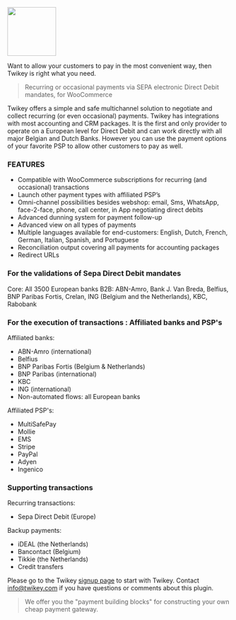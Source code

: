 <a href="https://www.twikey.com"><img src="https://www.twikey.com/img/logo.svg" width="110"></a>
  
Want to allow your customers to pay in the most convenient way, then Twikey is right what you need.

<blockquote>
    <p>Recurring or occasional payments via SEPA electronic Direct Debit mandates, for WooCommerce</p>
</blockquote>

Twikey offers a simple and safe multichannel solution to negotiate and collect recurring (or even occasional) payments.
Twikey has integrations with most accounting and CRM packages. It is the first and only provider to operate on a European level
for Direct Debit and can work directly with all major Belgian and Dutch Banks. However you can use the payment options of your
favorite PSP to allow other customers to pay as well.

### FEATURES

* Compatible with WooCommerce subscriptions for recurring (and occasional) transactions
* Launch other payment types with affiliated PSP’s
* Omni-channel possibilities besides webshop: email, Sms, WhatsApp, face-2-face, phone, call center, in App negotiating direct debits
* Advanced dunning system for payment follow-up
* Advanced view on all types of payments
* Multiple languages available for end-customers: English, Dutch, French, German, Italian, Spanish, and Portuguese
* Reconciliation output covering all payments for accounting packages
* Redirect URLs

  
### For the validations of Sepa Direct Debit mandates

Core: All 3500 European banks
B2B: ABN-Amro, Bank J. Van Breda, Belfius, BNP Paribas Fortis, Crelan, ING (Belgium and the Netherlands), KBC, Rabobank

### For the execution of transactions : Affiliated banks and PSP's

Affiliated banks:

* ABN-Amro (international)
* Belfius 
* BNP Paribas Fortis (Belgium & Netherlands)
* BNP Paribas (international)
* KBC
* ING (international)
* Non-automated flows: all European banks

Affiliated PSP's:
* MultiSafePay
* Mollie
* EMS
* Stripe
* PayPal
* Adyen
* Ingenico

### Supporting transactions

Recurring transactions:
* Sepa Direct Debit (Europe)

Backup payments:
* iDEAL (the Netherlands)
* Bancontact (Belgium)
* Tikkie (the Netherlands)
* Credit transfers

Please go to the Twikey [signup page](https://www.twikey.com) to start with Twikey. 
Contact info@twikey.com if you have questions or comments about this plugin.

> We offer you the "payment building blocks" for constructing your own cheap payment gateway.
